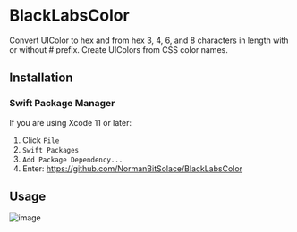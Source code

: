 # BlackLabsColor

Convert UIColor to hex and from hex 3, 4, 6, and 8 characters in length with or without # prefix. Create UIColors from CSS color names.

## Installation

### Swift Package Manager
If you are using Xcode 11 or later:
 1. Click `File`
 2. `Swift Packages`
 3. `Add Package Dependency...`
 4. Enter: https://github.com/NormanBitSolace/BlackLabsColor

## Usage

![image](https://camo.githubusercontent.com/3a26322d63e92f0fa458cb1b0ccaca7b4e1c31e3/68747470733a2f2f692e737461636b2e696d6775722e636f6d2f4f6777486f2e706e67)
